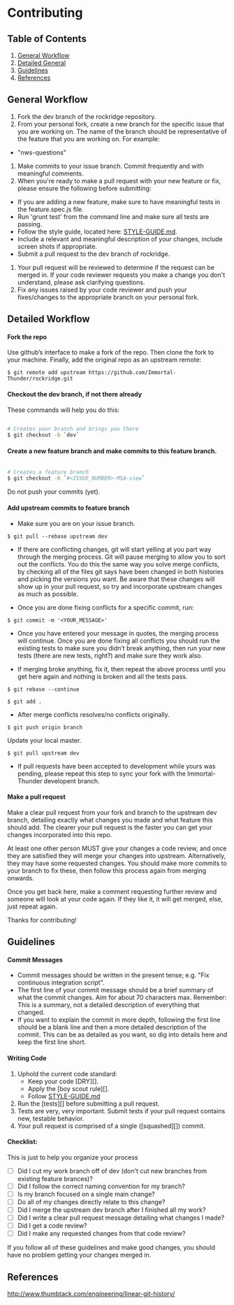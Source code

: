 # Contributing

## Table of Contents

1. [General Workflow](#general-workflow)
1. [Detailed General](#detailed-general)
1. [Guidelines](#guidelines)
1. [References](#references)

## General Workflow

1. Fork the dev branch of the rockridge repository.
1. From your personal fork, create a new branch for the specific issue that you are working on. The name of the branch should be representative of the feature that you are working on. For example:
  - "nws-questions"
1. Make commits to your issue branch. Commit frequently and with meaningful comments.
1. When you're ready to make a pull request with your new feature or fix, please ensure the following before submitting:
  - If you are adding a new feature, make sure to have meaningful tests in the feature.spec.js file.
  - Run 'grunt test' from the command line and make sure all tests are passing.
  - Follow the style guide, located here: [STYLE-GUIDE.md](STYLE-GUIDE.md).
  - Include a relevant and meaningful description of your changes, include screen shots if appropriate.
  - Submit a pull request to the dev branch of rockridge.
1. Your pull request will be reviewed to determine if the request can be merged in. If your code reviewer requests you make a change you don't understand, please ask clarifying questions.
1. Fix any issues raised by your code reviewer and push your fixes/changes to the appropriate branch on your personal fork.

## Detailed Workflow

#### Fork the repo

Use github’s interface to make a fork of the repo. Then clone the fork to your machine. Finally, add the original repo as an upstream remote:

```
$ git remote add upstream https://github.com/Immortal-Thunder/rockridge.git
```

#### Checkout the dev branch, if not there already

These commands will help you do this:

``` bash

# Creates your branch and brings you there
$ git checkout -b `dev`
```

#### Create a new feature branch and make commits to this feature branch.

``` bash

# Creates a feature branch
$ git checkout -b `#<ISSUE_NUMBER>-MSA-view`
```

Do not push your commits (yet).

#### Add upstream commits to feature branch

- Make sure you are on your issue branch.

```
$ git pull --rebase upstream dev
```

  - If there are conflicting changes, git will start yelling at you part way
through the merging process. Git will pause merging to allow you to sort
out the conflicts. You do this the same way you solve merge conflicts,
by checking all of the files git says have been changed in both histories
and picking the versions you want. Be aware that these changes will show
up in your pull request, so try and incorporate upstream changes as much
as possible.

  - Once you are done fixing conflicts for a specific commit, run:

```
$ git commit -m '<YOUR_MESSAGE>'
```

  - Once you have entered your message in quotes, the merging process will continue.
Once you are done fixing all conflicts you should run the existing tests to make sure
you didn’t break anything, then run your new tests (there are new tests, right?) and
make sure they work also.

  - If merging broke anything, fix it, then repeat the above process until
you get here again and nothing is broken and all the tests pass.

```
$ git rebase --continue
```

```
$ git add .
```

  - After merge conflicts resolves/no conflicts originally.

```
$ git push origin branch
```

Update your local master.

```
$ git pull upstream dev
```

  - If pull requests have been accepted to development while yours was pending,
please repeat this step to sync your fork with the Immortal-Thunder developent branch.

#### Make a pull request

Make a clear pull request from your fork and branch to the upstream dev
branch, detailing exactly what changes you made and what feature this
should add. The clearer your pull request is the faster you can get
your changes incorporated into this repo.

At least one other person MUST give your changes a code review, and once
they are satisfied they will merge your changes into upstream. Alternatively,
they may have some requested changes. You should make more commits to your
branch to fix these, then follow this process again from merging onwards.

Once you get back here, make a comment requesting further review and
someone will look at your code again. If they like it, it will get merged,
else, just repeat again.

Thanks for contributing!

## Guidelines

#### Commit Messages

- Commit messages should be written in the present tense; e.g. "Fix continuous
  integration script".
- The first line of your commit message should be a brief summary of what the
  commit changes. Aim for about 70 characters max. Remember: This is a summary,
  not a detailed description of everything that changed.
- If you want to explain the commit in more depth, following the first line should
  be a blank line and then a more detailed description of the commit. This can be
  as detailed as you want, so dig into details here and keep the first line short.

#### Writing Code

1. Uphold the current code standard:
    - Keep your code [DRY][].
    - Apply the [boy scout rule][].
    - Follow [STYLE-GUIDE.md](STYLE-GUIDE.md)
1. Run the [tests][] before submitting a pull request.
1. Tests are very, very important. Submit tests if your pull request contains
   new, testable behavior.
1. Your pull request is comprised of a single ([squashed][]) commit.

#### Checklist:

This is just to help you organize your process

- [ ] Did I cut my work branch off of dev (don't cut new branches from existing feature brances)?
- [ ] Did I follow the correct naming convention for my branch?
- [ ] Is my branch focused on a single main change?
 - [ ] Do all of my changes directly relate to this change?
- [ ] Did I merge the upstream dev branch after I finished all my
  work?
- [ ] Did I write a clear pull request message detailing what changes I made?
- [ ] Did I get a code review?
 - [ ] Did I make any requested changes from that code review?

If you follow all of these guidelines and make good changes, you should have
no problem getting your changes merged in.


## References

http://www.thumbtack.com/engineering/linear-git-history/
